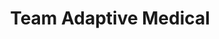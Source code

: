 ---
title: "Team Adaptive Medical"
url: /panama-city/team-adaptive-medical/
shop: medical supply
---